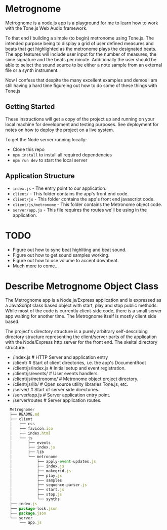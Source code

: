 # Metrognome

Metrognome is a node.js app is a playground for me to learn how to work
with the Tone.js Web Audio framework.

To that end I building a simple (to begin) metronome using Tone.js.
The intended purpose being to display a grid of user defined measures
and beats that get highlighted as the metronome plays the designated
beats. The app features will include user input for the number of
measures, the sime signature and the beats per minute. Additionally
the user should be able to select the sound source to be either a
note sample from an external file or a synth instrument. 

Now I confess that despite the many excellent examples and demos
I am still having a hard time figureing out how to do some of these
things with Tone.js

## Getting Started

These instructions will get a copy of the project up and running on your
local machine for development and testing purposes. See deployment for
notes on how to deploy the project on a live system.

To get the Node server running locally:

- Clone this repo
- `npm install` to install all required dependencies
- `npm run dev` to start the local server

## Application Structure

- `index.js`      - The entry point to our application.
- `client/`       - This folder contains the app's front end code.
- `client/js`     - This folder contains the app's front end javascript code.
- `client/js/metronome` - This folder contains the Metronome object code.
- `server/app.js` - This file requires the routes we'll be using in the application.

# TODO

- Figure out how to sync beat highliting and beat sound.
- Figure out how to get sound samples working.
- Figure out how to use volume to accent downbeat.
- Much more to come...

# Describe Metrognome Object Class

The Metrognome app is a Node.js/Express application and is expressed as a JavaScript
class based object with start, play and stop public methods. While most of the code
is currently client-side code, there is a small server app waiting for another time.
The Metrognome itself is mostly client side based.

The project's directory structure is a purely arbitrary self-describing directory
structure representing the client/server parts of the application with the Node/Express
http server for the front end. The skeltal directory structure:

- /index.js              # HTTP Server and application entry
- /client/               # Start of client directories, i.e. the app's DocumentRoot
- /client/js/index.js    # Initial setup and event registration.
- /client/js/events/     # User events handlers.
- /client/js/metronome/  # Metronome object project directory.
- /client/js/lib/        # Open source utility libraries Tone.js, etc.
- /server/               # Start of server side directories.
- /server/app.js         # Server application entry point.
- /server/routes         # Server application routes.

```javascript
  Metrognome/
  ├── README.md
  ├── client
  │   ├── css
  │   ├── favicon.ico
  │   ├── index.html
  │   └── js
  │       ├── events
  │       ├── index.js
  │       ├── lib
  │       └── metronome
  │           ├── apply-event-updates.js
  │           ├── index.js
  │           ├── makegrid.js
  │           ├── play.js
  │           ├── samples
  │           ├── sequence-parser.js
  │           ├── start.js
  │           ├── stop.js
  │           └── synths
  ├── index.js
  ├── package-lock.json
  ├── package.json
  └── server
      └── app.js
```

